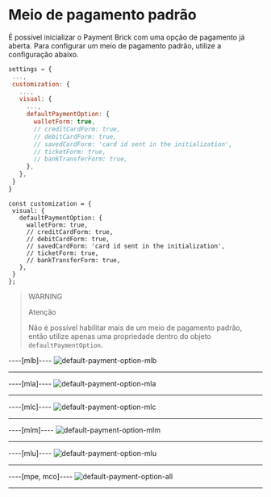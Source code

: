 # Meio de pagamento padrão

É possível inicializar o Payment Brick com uma opção de pagamento já aberta. Para configurar um meio de pagamento padrão, utilize a configuração abaixo.

```Javascript
settings = {
 ...,
 customization: {
   ...,
   visual: {
     ...,
     defaultPaymentOption: {
       walletForm: true,
       // creditCardForm: true,
       // debitCardForm: true,
       // savedCardForm: 'card id sent in the initialization',
       // ticketForm: true,
       // bankTransferForm: true,
     },
   },
 }
}
```

```react-jsx
const customization = {
 visual: {
   defaultPaymentOption: {
     walletForm: true,
     // creditCardForm: true,
     // debitCardForm: true,
     // savedCardForm: 'card id sent in the initialization',
     // ticketForm: true,
     // bankTransferForm: true,
   },
 }
};
```

> WARNING
> 
> Atenção
> 
> Não é possível habilitar mais de um meio de pagamento padrão, então utilize apenas uma propriedade dentro do objeto `defaultPaymentOption`.

----[mlb]----
![default-payment-option-mlb](checkout-bricks/default-payment-option-mlb-pt.png)

------------
----[mla]----
![default-payment-option-mla](checkout-bricks/default-payment-option-mla-pt.png)

------------
----[mlc]----
![default-payment-option-mlc](checkout-bricks/default-payment-option-mlc-pt.png)

------------
----[mlm]----
![default-payment-option-mlm](checkout-bricks/default-payment-option-mlm-pt.png)

------------
----[mlu]----
![default-payment-option-mlu](checkout-bricks/default-payment-option-mlu-pt.png)

------------
----[mpe, mco]----
![default-payment-option-all](checkout-bricks/default-payment-option-all-pt.png)

------------